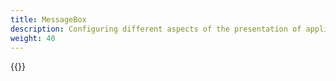 ```yaml
---
title: MessageBox
description: Configuring different aspects of the presentation of application instances in the Altinn Message Box.
weight: 40
---
```


{{<children />}}
